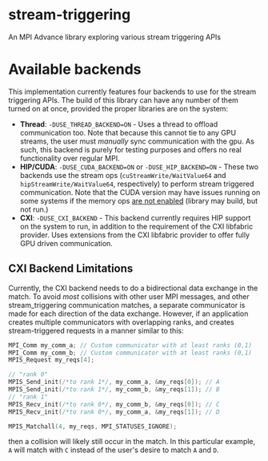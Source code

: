 # stream-triggering
An MPI Advance library exploring various stream triggering APIs

# Available backends
This implementation currently features four backends to use for the stream triggering APIs. The build of this library can have any number of them turned on at once, provided the proper libraries are on the system:
- **Thread**:  `-DUSE_THREAD_BACKEND=ON` - Uses a thread to offload communication too. Note that because this cannot tie to any GPU streams, the user must *manually* sync communication with the gpu. As such, this backend is purely for testing purposes and offers no real functionality over regular MPI.
- **HIP/CUDA**: `-DUSE_CUDA_BACKEND=ON` or `-DUSE_HIP_BACKEND=ON` - These two backends use the stream ops (`cuStreamWrite/WaitValue64` and `hipStreamWrite/WaitValue64`, respectively) to perform stream triggered communication. Note that the CUDA version may have issues running on some systems if the memory ops [are not enabled](https://docs.nvidia.com/cuda/cuda-driver-api/group__CUDA__MEMOP.html) (library may build, but not run.)
- **CXI**: `-DUSE_CXI_BACKEND` - This backend currently requires HIP support on the system to run, in addition to the requirement of the CXI libfabric provider. Uses extensions from the CXI libfabric provider to offer fully GPU driven communication.


## CXI Backend Limitations
Currently, the CXI backend needs to do a bidirectional data exchange in the match. To avoid _most_ collisions with other user MPI messages, and other stream_triggering communication matches, a separate communicator is made for each direction of the data exchange. However, if an application creates multiple communicators with overlapping ranks, and creates stream-triggered requests in a manner similar to this:
```c
MPI_Comm my_comm_a; // Custom communicator with at least ranks (0,1)
MPI_Comm my_comm_b; // Custom communicator with at least ranks (0,1)
MPIS_Request my_reqs[4];

// "rank 0"
MPIS_Send_init(/*to rank 1*/, my_comm_a, &my_reqs[0]); // A
MPIS_Send_init(/*to rank 1*/, my_comm_b, &my_reqs[1]); // B
// "rank 1"
MPIS_Recv_init(/*to rank 0*/, my_comm_b, &my_reqs[0]); // C
MPIS_Recv_init(/*to rank 0*/, my_comm_a, &my_reqs[1]); // D

MPIS_Matchall(4, my_reqs, MPI_STATUSES_IGNORE);

```
then a collision will likely still occur in the match. In this particular example, `A` will match with `C` instead of the user's desire to match `A` and `D`.
